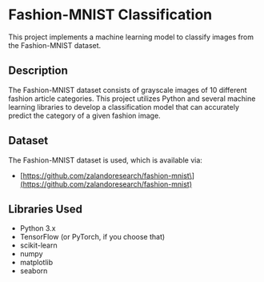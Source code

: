 # Fashion-MNIST Classification

This project implements a machine learning model to classify images from the Fashion-MNIST dataset.

## Description

The Fashion-MNIST dataset consists of grayscale images of 10 different fashion article categories. This project utilizes Python and several machine learning libraries to develop a classification model that can accurately predict the category of a given fashion image.

## Dataset

The Fashion-MNIST dataset is used, which is available via:

* \[https://github.com/zalandoresearch/fashion-mnist\](https://github.com/zalandoresearch/fashion-mnist)

## Libraries Used

* Python 3.x
* TensorFlow (or PyTorch, if you choose that)
* scikit-learn
* numpy
* matplotlib
* seaborn

 